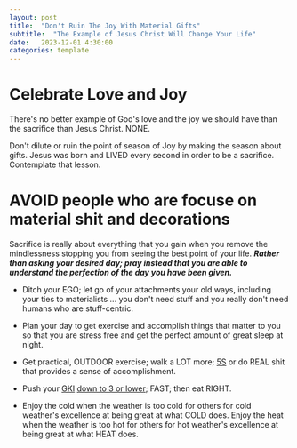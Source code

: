 ```yaml
---
layout: post
title:  "Don't Ruin The Joy With Material Gifts"
subtitle:  "The Example of Jesus Christ Will Change Your Life"
date:   2023-12-01 4:30:00
categories: template
---
```



# Celebrate Love and Joy

There's no better example of God's love and the joy we should have than the sacrifice than Jesus Christ. NONE.

Don't dilute or ruin the point of season of Joy by making the season about gifts. Jesus was born and LIVED every second in order to be a sacrifice. Contemplate that lesson.

# AVOID people who are focuse on material shit and decorations

Sacrifice is really about everything that you gain when you remove the mindlessness stopping you from seeing the best point of your life. ***Rather than asking your desired day; pray instead that you are able to understand the perfection of the day you have been given.***

* Ditch your EGO; let go of your attachments your old ways, including your ties to materialists ... you don't need stuff and you really don't need humans who are stuff-centric.

* Plan your day to get exercise and accomplish things that matter to you so that you are stress free and get the perfect amount of great sleep at night.

* Get practical, OUTDOOR exercise; walk a LOT more; [5S](https://en.wikipedia.org/wiki/5S_(methodology)) or do REAL shit that provides a sense of accomplishment.

* Push your [GKI](https://www.ncbi.nlm.nih.gov/pmc/articles/PMC4367849/) [down to 3 or lower](https://perfectketo.com/glucose-ketone-index/); FAST; then eat RIGHT.

* Enjoy the cold when the weather is too cold for others for cold weather's excellence at being great at what COLD does. Enjoy the heat when the weather is too hot for others for hot weather's excellence at being great at what HEAT does.
